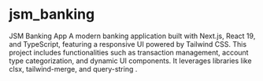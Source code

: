 # jsm_banking
JSM Banking App A modern banking application built with Next.js, React 19, and TypeScript, featuring a responsive UI powered by Tailwind CSS. This project includes functionalities such as transaction management, account type categorization, and dynamic UI components. It leverages libraries like clsx, tailwind-merge, and query-string .
